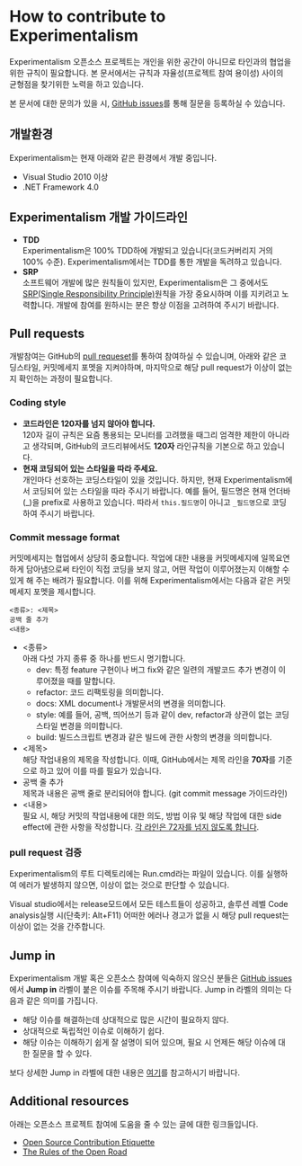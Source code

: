 How to contribute to Experimentalism
====================================
Experimentalism 오픈소스 프로젝트는 개인을 위한 공간이 아니므로 타인과의 협업을 위한 규칙이 필요합니다. 본 문서에서는 규칙과 자율성(프로젝트 참여 용이성) 사이의 균형점을 찾기위한 노력을 하고 있습니다.

본 문서에 대한 문의가 있을 시, [GitHub issues](https://github.com/jwChung/Experimentalism/issues)를 통해 질문을 등록하실 수 있습니다.

개발환경
-------
Experimentalism는 현재 아래와 같은 환경에서 개발 중입니다.

* Visual Studio 2010 이상
* .NET Framework 4.0

Experimentalism 개발 가이드라인
-----------------------------
* **TDD**  
  Experimentalism은 100% TDD하에 개발되고 있습니다(코드커버리지 거의 100% 수준). Experimentalism에서는 TDD를 통한 개발을 독려하고 있습니다.
* **SRP**  
  소프트웨어 개발에 많은 원칙들이 있지만, Experimentalism은 그 중에서도 [SRP(Single Responsibility Principle)](http://en.wikipedia.org/wiki/Single_responsibility_principle)원칙을 가장 중요시하며 이를 지키려고 노력합니다. 개발에 참여를 원하시는 분은 항상 이점을 고려하여 주시기 바랍니다.

Pull requests
-------------
개발참여는 GitHub의 [pull requeset](https://github.com/jwChung/Experimentalism/pulls)를 통하여 참여하실 수 있습니며, 아래와 같은 코딩스타일, 커밋메세지 포멧을 지켜야하며, 마지막으로 해당 pull request가 이상이 없는지 확인하는 과정이 필요합니다.

### Coding style
* **코드라인은 120자를 넘지 않아야 합니다.**  
  120자 길이 규칙은 요즘 통용되는 모니터를 고려했을 때그리 엄격한 제한이 아니라고 생각되며, GitHub의 코드리뷰에서도 **120자** 라인규칙을 기본으로 하고 있습니다.
* **현재 코딩되어 있는 스타일을 따라 주세요.**  
  개인마다 선호하는 코딩스타일이 있을 것입니다. 하지만, 현재 Experimentalism에서 코딩되어 있는 스타일을 따라 주시기 바랍니다. 예를 들어, 필드명은 현재 언더바(_)을 prefix로 사용하고 있습니다. 따라서 `this.필드명`이 아니고 `_필드명`으로 코딩하여 주시기 바랍니다.

### Commit message format
커밋메세지는 협업에서 상당히 중요합니다. 작업에 대한 내용을 커밋메세지에 일목요연하게 담아냄으로써 타인이 직접 코딩을 보지 않고, 어떤 작업이 이루어졌는지 이해할 수 있게 해 주는 배려가 필요합니다. 이를 위해 Experimentalism에서는 다음과 같은 커밋메세지 포멧을 제시합니다.

```
<종류>: <제목>
공백 줄 추가
<내용>
```

* <종류>  
    아래 다섯 가지 종류 중 하나를 반드시 명기합니다.
    * dev: 특정 feature 구현이나 버그 fix와 같은 일련의 개발코드 추가 변경이 이루어졌을 때를 말합니다.
    * refactor: 코드 리팩토링을 의미합니다.
    * docs: XML document나 개발문서의 변경을 의미합니다.
    * style: 예를 들어, 공백, 띄어쓰기 등과 같이 dev, refactor과 상관이 없는 코딩 스타일 변경을 의미합니다.
    * build: 빌드스크립트 변경과 같은 빌드에 관한 사항의 변경을 의미합니다.
* <제목>  
    해당 작업내용의 제목을 작성합니다. 이때, GitHub에서는 제목 라인을 **70자**를 기준으로 하고 있어 이를 따를 필요가 있습니다.
* 공백 줄 추가  
    제목과 내용은 공백 줄로 분리되어야 합니다. (git commit message 가이드라인)
* <내용>  
    필요 시, 해당 커밋의 작업내용에 대한 의도, 방법 이유 및 해당 작업에 대한 side effect에 관한 사항을 작성합니다.
    [각 라인은 72자를 넘지 않도록 합니다](http://tbaggery.com/2008/04/19/a-note-about-git-commit-messages.html).

### pull request 검증  
Experimentalism의 루트 디렉토리에는 Run.cmd라는 파일이 있습니다. 이를 실행하여 에러가 발생하지 않으면, 이상이 없는 것으로 판단할 수 있습니다.

Visual studio에서는 release모드에서 모든 테스트들이 성공하고, 솔루션 레벨 Code analysis실행 시(단축키: Alt+F11) 어떠한 에러나 경고가 없을 시 해당 pull request는 이상이 없는 것을 간주합니다.

Jump in
--------
Experimentalism 개발 혹은 오픈소스 참여에 익숙하지 않으신 분들은 [GitHub issues](https://github.com/jwChung/Experimentalism/issues?labels=jump+in)에서 **Jump in** 라벨이 붙은 이슈를 주목해 주시기 바랍니다. Jump in 라벨의 의미는 다음과 같은 의미를 가집니다.

* 해당 이슈를 해결하는데 상대적으로 많은 시간이 필요하지 않다.
* 상대적으로 독립적인 이슈로 이해하기 쉽다.
* 해당 이슈는 이해하기 쉽게 잘 설명이 되어 있으며, 필요 시 언제든 해당 이슈에 대한 질문을 할 수 있다.

보다 상세한 Jump in 라벨에 대한 내용은 [여기](http://nikcodes.com/2013/05/10/new-contributor-jump-in/)를 참고하시기 바랍니다.

Additional resources
--------------------
아래는 오픈소스 프로젝트 참여에 도움을 줄 수 있는 글에 대한 링크들입니다.

* [Open Source Contribution Etiquette](http://tirania.org/blog/archive/2010/Dec-31.html)
* [The Rules of the Open Road](http://blog.half-ogre.com/posts/software/rules-of-the-open-road)
